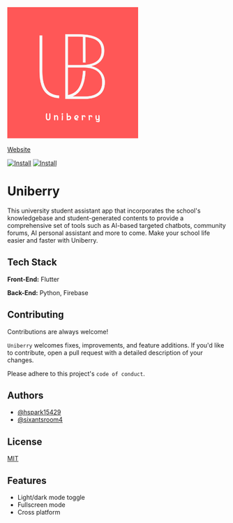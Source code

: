 
<img src="https://github.com/hspark15429/uniberry/blob/main/assets/icon.png" width="300">

[Website](https://www.uniberry.site)

[![Install](assets/appstoredownload.svg)](https://apps.apple.com/jp/app/uniberry/id6456405384)
[![Install](assets/playstoredownload.png)](https://play.google.com/store/apps/details?id=com.uniberry.gtk_flutter)

# Uniberry

This university student assistant app that incorporates the school's knowledgebase and student-generated contents to provide a comprehensive set of tools such as AI-based targeted chatbots, community forums, AI personal assistant and more to come. Make your school life easier and faster with Uniberry.


## Tech Stack

**Front-End:** Flutter

**Back-End:** Python, Firebase


## Contributing

Contributions are always welcome!

`Uniberry` welcomes fixes, improvements, and feature additions. If you'd like to contribute, open a pull request with a detailed description of your changes.

Please adhere to this project's `code of conduct`.


## Authors

- [@hspark15429](https://github.com/hspark15429)
- [@sixantsroom4](https://github.com/sixantsroom4)


## License

[MIT](https://choosealicense.com/licenses/mit/)


## Features

- Light/dark mode toggle
- Fullscreen mode
- Cross platform

